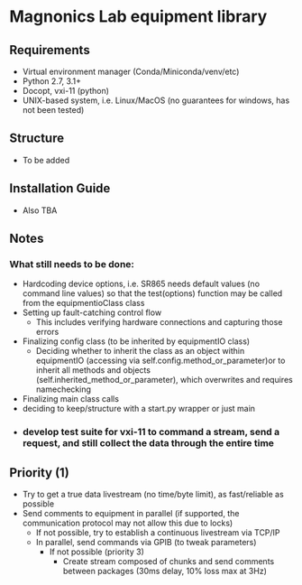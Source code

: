 # Magnonics Lab equipment library

## Requirements 
 - Virtual environment manager (Conda/Miniconda/venv/etc)
 - Python 2.7, 3.1+
 - Docopt, vxi-11 (python)
 - UNIX-based system, i.e. Linux/MacOS (no guarantees for windows, has not been tested)

## Structure
 - To be added

## Installation Guide
 - Also TBA

## Notes
### What still needs to be done:
 - Hardcoding device options, i.e. SR865 needs default values (no command line values) so that the test(options) function may be called from the equipmentioClass class
 - Setting up fault-catching control flow
   - This includes verifying hardware connections and capturing those errors
 - Finalizing config class (to be inherited by equipmentIO class)
   - Deciding whether to inherit the class as an object within equipmentIO (accessing via self.config.method_or_parameter)or to inherit all methods and objects (self.inherited_method_or_parameter), which overwrites and requires namechecking
 - Finalizing main class calls
 - deciding to keep/structure with a start.py wrapper or just main
 - ### develop test suite for vxi-11 to command a stream, send a request, and still collect the data through the entire time

## Priority (1)
 - Try to get a true data livestream (no time/byte limit), as fast/reliable as possible
 - Send comments to equipment in parallel (if supported, the communication protocol may not allow this due to locks)
   - If not possible, try to establish a continuous livestream via TCP/IP
   - In parallel, send commands via GPIB (to tweak parameters)
     - If not possible (priority 3)
       - Create stream composed of chunks and send comments between packages (30ms delay, 10% loss max at 3Hz)